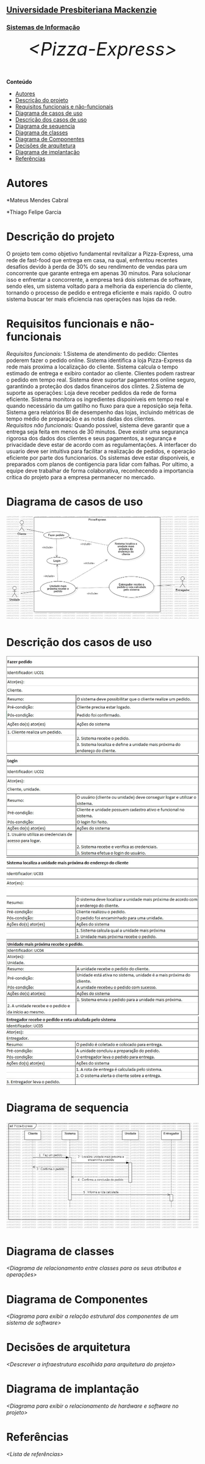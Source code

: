 <h2><a href= "https://www.mackenzie.br">Universidade Presbiteriana Mackenzie</a></h2>
<h3><a href= "https://www.mackenzie.br/graduacao/sao-paulo-higienopolis/sistemas-de-informacao">Sistemas de Informação</a></h3>

<font size="+15"><center>
*&lt;Pizza-Express&gt;*
</center></font>

**Conteúdo**

- [Autores](#autores)
- [Descrição do projeto](#descrição-do-projeto)
- [Requisitos funcionais e não-funcionais](#requisitos-funcionais-e-não-funcionais)
- [Diagrama de casos de uso](#diagrama-de-casos-de-uso)
- [Descrição dos casos de uso](#descrição-dos-casos-de-uso)
- [Diagrama de sequencia](#diagrama-de-sequencia)
- [Diagrama de classes](#diagrama-de-classes)
- [Diagrama de Componentes](#diagrama-de-componentes)
- [Decisões de arquitetura](#decisões-de-arquitetura)
- [Diagrama de implantação](#diagrama-de-implantação)
- [Referências](#referências)


# Autores

*Mateus Mendes Cabral

*Thiago Felipe Garcia

# Descrição do projeto

O projeto tem como objetivo fundamental revitalizar a Pizza-Express, uma rede de fast-food que entrega em casa, na qual, enfrentou recentes desafios devido à perda de 30% do seu rendimento de vendas para um concorrente que garante entrega em apenas 30 minutos. Para solucionar isso e enfrentar a concorrente, a empresa terá dois sistemas de software, sendo eles, um sistema voltado para a melhoria da experiencia do cliente, tornando o processo de pedido e entrega eficiente e mais rapido. O outro sistema buscar ter mais eficiencia nas operações nas lojas da rede.

# Requisitos funcionais e não-funcionais
*Requisitos funcionais:* 1.Sistema de atendimento do pedido: Clientes poderem fazer o pedido online. Sistema identifica a loja Pizza-Express da rede mais proxima a localização do cliente. Sistema calcula o tempo estimado de entrega e exibiro contador ao cliente. Clientes podem rastrear o pedido em tempo real. Sistema deve suportar pagamentos online seguro, garantindo a proteção dos dados financeiros dos clintes. 2.Sistema de suporte as operações: Loja deve receber pedidos da rede de forma eficiente. Sistema monitora os ingredientes dispoiniveis em tempo real e quando necessário da um gatilho no fluxo para que a reposição seja feita. Sistema gera relatórios BI de desempenho das lojas, incluindo métricas de tempo médio de preparação e as notas dadas dos clientes.  
*Requisitos não funcionais:* Quando possivel, sistema deve garantir que a entrega seja feita em menos de 30 minutos. Deve existir uma segurança rigorosa dos dados dos clientes e seus pagamentos, a segurança e privacidade deve estar de acordo com as regulamentações. A interfacer do usuario deve ser intuitiva para facilitar a realização de pedidos, e operação eficiente por parte dos funcionarios. Os sistemas deve estar disponiveis, e preparados com planos de contigencia para lidar com falhas. Por ultimo, a equipe deve trabalhar de forma colaborativa, reconhecendo a importancia crítica do projeto para a empresa permanecer no mercado.

# Diagrama de casos de uso

![Texto](/img/Diagrama%20de%20casos%20de%20uso.jpeg)


# Descrição dos casos de uso

![Texto](/img/Descrição%20casos%20de%20uso%201.jpeg)
![Texto](/img/Descrição%20casos%20de%20uso%202.jpeg)
![Texto](/img/Descrição%20casos%20de%20uso%203.jpeg)
![Texto](/img/Descrição%20casos%20de%20uso%204.jpeg)
![Texto](/img/Descrição%20casos%20de%20uso%205.jpeg)


# Diagrama de sequencia

![Texto](/img/Diagrama%20de%20Sequencia.jpeg)


# Diagrama de classes

*&lt;Diagrama de relacionamento entre classes para os seus atributos e operações&gt;*

# Diagrama de Componentes

*&lt;Diagrama para exibir a relação estrutural dos componentes de um sistema de software&gt;*

# Decisões de arquitetura

*&lt;Descrever a infraestrutura escolhida para arquitetura do projeto&gt;*

# Diagrama de implantação

*&lt;Diagrama para exibir o relacionamento de hardware e software no projeto&gt;*

# Referências

*&lt;Lista de referências&gt;*
